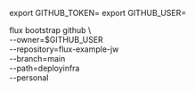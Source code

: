 export GITHUB_TOKEN=
export GITHUB_USER=
 
 flux bootstrap github \           
  --owner=$GITHUB_USER \
  --repository=flux-example-jw \
  --branch=main \
  --path=deployinfra \
  --personal

